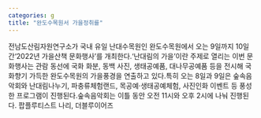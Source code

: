 ```yaml
---
categories: g
title: "완도수목원서 가을정취를"
---
```

전남도산림자원연구소가 국내 유일 난대수목원인 완도수목원에서 오는 9일까지 10일간‘2022년 가을산책 문화행사’를 개최한다.‘난대림의 가을’이란 주제로 열리는 이번 문화행사는 관람 동선에 국화 화분, 동백 사진, 생태공예품, 대나무공예품 등을 전시해 국화향기 가득한 완도수목원의 가을풍경을 연출하고 있다.특히 오는 8일과 9일은 숲속음악회와 난대림나누기, 파충류체험랜드, 목공예‧생태공예체험, 사진인화 이벤트 등 풍성한 프로그램이 진행된다.숲속음악회는 이틀 동안 오전 11시와 오후 2시에 나눠 진행된다. 팝플루티스트 나리, 더블루이어즈